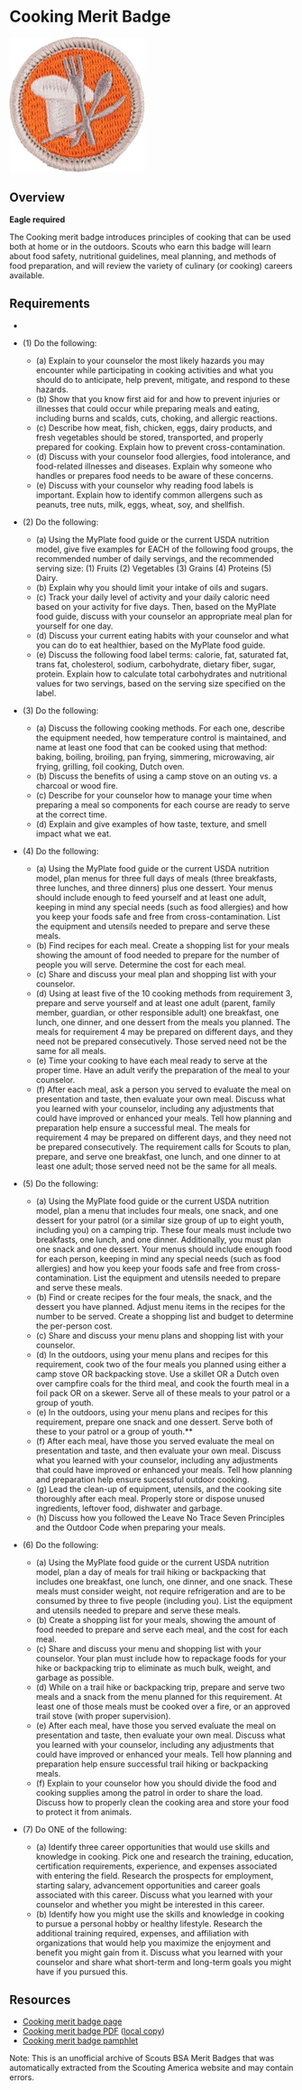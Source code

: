 

# Cooking Merit Badge

![Cooking Merit Badge](images/cooking-merit-badge.jpg)

## Overview

**Eagle required**

The Cooking merit badge introduces principles of cooking that can be used both at home or in the outdoors. Scouts who earn this badge will learn about food safety, nutritional guidelines, meal planning, and methods of food preparation, and will review the variety of culinary (or cooking) careers available.

## Requirements

* 
* (1) Do the following:
    * (a) Explain to your counselor the most likely hazards you may encounter while participating in cooking activities and what you should do to anticipate, help prevent, mitigate, and respond to these hazards.
    * (b) Show that you know first aid for and how to prevent injuries or illnesses that could occur while preparing meals and eating, including burns and scalds, cuts, choking, and allergic reactions.
    * (c) Describe how meat, fish, chicken, eggs, dairy products, and fresh vegetables should be stored, transported, and properly prepared for cooking. Explain how to prevent cross-contamination.
    * (d) Discuss with your counselor food allergies, food intolerance, and food-related illnesses and diseases. Explain why someone who handles or prepares food needs to be aware of these concerns.
    * (e) Discuss with your counselor why reading food labels is important. Explain how to identify common allergens such as peanuts, tree nuts, milk, eggs, wheat, soy, and shellfish.


* (2) Do the following:
    * (a) Using the MyPlate food guide or the current USDA nutrition model, give five examples for EACH of the following food groups, the recommended number of daily servings, and the recommended serving size:   (1) Fruits  (2) Vegetables  (3) Grains  (4) Proteins  (5) Dairy.
    * (b) Explain why you should limit your intake of oils and sugars.
    * (c) Track your daily level of activity and your daily caloric need based on your activity for five days. Then, based on the MyPlate food guide, discuss with your counselor an appropriate meal plan for yourself for one day.
    * (d) Discuss your current eating habits with your counselor and what you can do to eat healthier, based on the MyPlate food guide.
    * (e) Discuss the following food label terms: calorie, fat, saturated fat, trans fat, cholesterol, sodium, carbohydrate, dietary fiber, sugar, protein. Explain how to calculate total carbohydrates and nutritional values for two servings, based on the serving size specified on the label.


* (3) Do the following:
    * (a) Discuss the following cooking methods. For each one, describe the equipment needed, how temperature control is maintained, and name at least one food that can be cooked using that method: baking, boiling, broiling, pan frying, simmering, microwaving, air frying, grilling, foil cooking, Dutch oven.
    * (b) Discuss the benefits of using a camp stove on an outing vs. a charcoal or wood fire.
    * (c) Describe for your counselor how to manage your time when preparing a meal so components for each course are ready to serve at the correct time.
    * (d) Explain and give examples of how taste, texture, and smell impact what we eat.


* (4) Do the following:
    * (a) Using the MyPlate food guide or the current USDA nutrition model, plan menus for three full days of meals (three breakfasts, three lunches, and three dinners) plus one dessert. Your menus should include enough to feed yourself and at least one adult, keeping in mind any special needs (such as food allergies) and how you keep your foods safe and free from cross-contamination. List the equipment and utensils needed to prepare and serve these meals.
    * (b) Find recipes for each meal. Create a shopping list for your meals showing the amount of food needed to prepare for the number of people you will serve. Determine the cost for each meal.
    * (c) Share and discuss your meal plan and shopping list with your counselor.
    * (d) Using at least five of the 10 cooking methods from requirement 3, prepare and serve yourself and at least one adult (parent, family member, guardian, or other responsible adult) one breakfast, one lunch, one dinner, and one dessert from the meals you planned. The meals for requirement 4 may be prepared on different days, and they need not be prepared consecutively. Those served need not be the same for all meals.
    * (e) Time your cooking to have each meal ready to serve at the proper time. Have an adult verify the preparation of the meal to your counselor.
    * (f) After each meal, ask a person you served to evaluate the meal on presentation and taste, then evaluate your own meal. Discuss what you learned with your counselor, including any adjustments that could have improved or enhanced your meals. Tell how planning and preparation help ensure a successful meal. The meals for requirement 4 may be prepared on different days, and they need not be prepared consecutively. The requirement calls for Scouts to plan, prepare, and serve one breakfast, one lunch, and one dinner to at least one adult; those served need not be the same for all meals.


* (5) Do the following:
    * (a) Using the MyPlate food guide or the current USDA nutrition model, plan a menu that includes four meals, one snack, and one dessert for your patrol (or a similar size group of up to eight youth, including you) on a camping trip. These four meals must include two breakfasts, one lunch, and one dinner. Additionally, you must plan one snack and one dessert. Your menus should include enough food for each person, keeping in mind any special needs (such as food allergies) and how you keep your foods safe and free from cross-contamination. List the equipment and utensils needed to prepare and serve these meals.
    * (b) Find or create recipes for the four meals, the snack, and the dessert you have planned. Adjust menu items in the recipes for the number to be served. Create a shopping list and budget to determine the per-person cost.
    * (c) Share and discuss your menu plans and shopping list with your counselor.
    * (d) In the outdoors, using your menu plans and recipes for this requirement, cook two of the four meals you planned using either a camp stove OR backpacking stove. Use a skillet OR a Dutch oven over campfire coals for the third meal, and cook the fourth meal in a foil pack OR on a skewer. Serve all of these meals to your patrol or a group of youth.
    * (e) In the outdoors, using your menu plans and recipes for this requirement, prepare one snack and one dessert. Serve both of these to your patrol or a group of youth.**
    * (f) After each meal, have those you served evaluate the meal on presentation and taste, and then evaluate your own meal. Discuss what you learned with your counselor, including any adjustments that could have improved or enhanced your meals. Tell how planning and preparation help ensure successful outdoor cooking.
    * (g) Lead the clean-up of equipment, utensils, and the cooking site thoroughly after each meal. Properly store or dispose unused ingredients, leftover food, dishwater and garbage.
    * (h) Discuss how you followed the Leave No Trace Seven Principles and the Outdoor Code when preparing your meals.


* (6) Do the following:
    * (a) Using the MyPlate food guide or the current USDA nutrition model, plan a day of meals for trail hiking or backpacking that includes one breakfast, one lunch, one dinner, and one snack. These meals must consider weight, not require refrigeration and are to be consumed by three to five people (including you). List the equipment and utensils needed to prepare and serve these meals.
    * (b) Create a shopping list for your meals, showing the amount of food needed to prepare and serve each meal, and the cost for each meal.
    * (c) Share and discuss your menu and shopping list with your counselor. Your plan must include how to repackage foods for your hike or backpacking trip to eliminate as much bulk, weight, and garbage as possible.
    * (d) While on a trail hike or backpacking trip, prepare and serve two meals and a snack from the menu planned for this requirement. At least one of those meals must be cooked over a fire, or an approved trail stove (with proper supervision).
    * (e) After each meal, have those you served evaluate the meal on presentation and taste, then evaluate your own meal. Discuss what you learned with your counselor, including any adjustments that could have improved or enhanced your meals. Tell how planning and preparation help ensure successful trail hiking or backpacking meals.
    * (f) Explain to your counselor how you should divide the food and cooking supplies among the patrol in order to share the load. Discuss how to properly clean the cooking area and store your food to protect it from animals.


* (7) Do ONE of the following:
    * (a) Identify three career opportunities that would use skills and knowledge in cooking. Pick one and research the training, education, certification requirements, experience, and expenses associated with entering the field. Research the prospects for employment, starting salary, advancement opportunities and career goals associated with this career. Discuss what you learned with your counselor and whether you might be interested in this career.
    * (b) Identify how you might use the skills and knowledge in cooking to pursue a personal hobby or healthy lifestyle. Research the additional training required, expenses, and affiliation with organizations that would help you maximize the enjoyment and benefit you might gain from it. Discuss what you learned with your counselor and share what short-term and long-term goals you might have if you pursued this.




## Resources

- [Cooking merit badge page](https://www.scouting.org/merit-badges/cooking/)
- [Cooking merit badge PDF](https://filestore.scouting.org/filestore/Merit_Badge_ReqandRes/Pamphlets/Cooking_2023.pdf) ([local copy](files/cooking-merit-badge.pdf))
- [Cooking merit badge pamphlet](https://www.scoutshop.org/bsa-cooking-merit-badge-pamphlet-es-boy-scouts-of-america-660397.html)

Note: This is an unofficial archive of Scouts BSA Merit Badges that was automatically extracted from the Scouting America website and may contain errors.